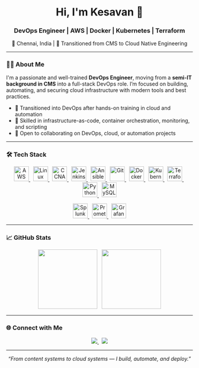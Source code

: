 <h1 align="center">Hi, I'm Kesavan 👋</h1>
<h3 align="center">DevOps Engineer | AWS | Docker | Kubernetes | Terraform</h3>
<p align="center">📍 Chennai, India | 💼 Transitioned from CMS to Cloud Native Engineering</p>

---

### 👨‍💻 About Me

I'm a passionate and well-trained **DevOps Engineer**, moving from a **semi-IT background in CMS** into a full-stack DevOps role. I’m focused on building, automating, and securing cloud infrastructure with modern tools and best practices.

- 🌱 Transitioned into DevOps after hands-on training in cloud and automation
- 🔧 Skilled in infrastructure-as-code, container orchestration, monitoring, and scripting
- 🤝 Open to collaborating on DevOps, cloud, or automation projects

---

### 🛠️ Tech Stack

<p align="center">
  <a href="https://aws.amazon.com/" target="_blank">
    <img src="https://cdn.jsdelivr.net/gh/devicons/devicon/icons/amazonwebservices/amazonwebservices-original-wordmark.svg" height="40" alt="AWS" />
  </a>
  &nbsp;
  <a href="https://www.linux.org/" target="_blank">
    <img src="https://cdn.jsdelivr.net/gh/devicons/devicon/icons/linux/linux-original.svg" height="40" alt="Linux" />
  </a>
  &nbsp;
  <a href="https://www.cisco.com/c/en/us/training-events/training-certifications/certifications/associate/ccna.html" target="_blank">
    <img src="https://img.icons8.com/ios-filled/50/1E90FF/network-card.png" height="40" alt="CCNA" />
  </a>
  &nbsp;
  <a href="https://www.jenkins.io/" target="_blank">
    <img src="https://cdn.jsdelivr.net/gh/devicons/devicon/icons/jenkins/jenkins-original.svg" height="40" alt="Jenkins" />
  </a>
  &nbsp;
  <a href="https://www.ansible.com/" target="_blank">
    <img src="https://cdn.jsdelivr.net/gh/devicons/devicon/icons/ansible/ansible-original.svg" height="40" alt="Ansible" />
  </a>
  &nbsp;
  <a href="https://git-scm.com/" target="_blank">
    <img src="https://cdn.jsdelivr.net/gh/devicons/devicon/icons/git/git-original.svg" height="40" alt="Git" />
  </a>
  &nbsp;
  <a href="https://www.docker.com/" target="_blank">
    <img src="https://cdn.jsdelivr.net/gh/devicons/devicon/icons/docker/docker-original.svg" height="40" alt="Docker" />
  </a>
  &nbsp;
  <a href="https://kubernetes.io/" target="_blank">
    <img src="https://cdn.jsdelivr.net/gh/devicons/devicon/icons/kubernetes/kubernetes-plain.svg" height="40" alt="Kubernetes" />
  </a>
  &nbsp;
  <a href="https://www.terraform.io/" target="_blank">
    <img src="https://cdn.jsdelivr.net/gh/devicons/devicon/icons/terraform/terraform-original.svg" height="40" alt="Terraform" />
  </a>
  &nbsp;
  <a href="https://www.python.org/" target="_blank">
    <img src="https://cdn.jsdelivr.net/gh/devicons/devicon/icons/python/python-original.svg" height="40" alt="Python" />
  </a>
  &nbsp;
  <a href="https://www.mysql.com/" target="_blank">
    <img src="https://cdn.jsdelivr.net/gh/devicons/devicon/icons/mysql/mysql-original.svg" height="40" alt="MySQL" />
  </a>
</p>

<p align="center">
  <a href="https://www.splunk.com/" target="_blank">
    <img src="https://logo.svgcdn.com/l/splunk.svg" alt="Splunk" width="40" />
  </a>
  &nbsp;
  <a href="https://prometheus.io/" target="_blank">
    <img src="https://cdn.jsdelivr.net/gh/devicons/devicon/icons/prometheus/prometheus-original.svg" height="40" alt="Prometheus" />
  </a>
  &nbsp;
  <a href="https://grafana.com/" target="_blank">
    <img src="https://cdn.jsdelivr.net/gh/devicons/devicon/icons/grafana/grafana-original.svg" height="40" alt="Grafana" />
  </a>
</p>

---

### 📈 GitHub Stats

<p align="center">
  <img src="https://github-readme-stats.vercel.app/api?username=yourusername&show_icons=true&theme=github_dark&hide_title=true&count_private=true" height="160" />
  &nbsp;
  <img src="https://github-readme-streak-stats.herokuapp.com?user=yourusername&theme=github-dark&date_format=M%20j%5B%2C%20Y%5D" height="160" />
</p>

---

### 🌐 Connect with Me

<p align="center">
  <a href="https://www.linkedin.com/in/your-linkedin/" target="_blank">
    <img src="https://img.shields.io/badge/LinkedIn-0A66C2?style=for-the-badge&logo=linkedin&logoColor=white" />
  </a>
  &nbsp;
  <a href="mailto:your@email.com">
    <img src="https://img.shields.io/badge/Email-D14836?style=for-the-badge&logo=gmail&logoColor=white" />
  </a>
</p>

---

<p align="center"><i>“From content systems to cloud systems — I build, automate, and deploy.”</i></p>

